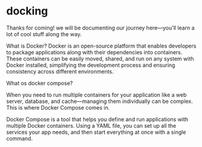 # docking
Thanks for coming! we will be documenting our journey here—you'll learn a lot of cool stuff along the way.

What is Docker?
Docker is an open-source platform that enables developers to package applications along with their dependencies into containers. These containers can be easily moved, shared, and run on any system with Docker installed, simplifying the development process and ensuring consistency across different environments.

What os docker compose?

When you need to run multiple containers for your application like a web server, database, and cache—managing them individually can be complex. This is where Docker Compose comes in.

Docker Compose is a tool that helps you define and run applications with multiple Docker containers. Using a YAML file, you can set up all the services your app needs, and then start everything at once with a single command.

